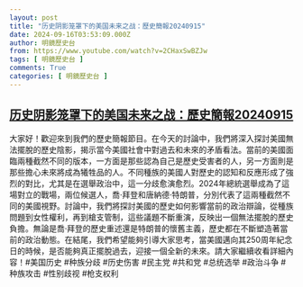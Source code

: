 ```yaml
---
layout: post
title: "历史阴影笼罩下的美国未来之战：歷史簡報20240915"
date: 2024-09-16T03:53:09.000Z
author: 明鏡歷史台
from: https://www.youtube.com/watch?v=2CHaxSwBZJw
tags: [ 明鏡歷史台 ]
comments: True
categories: [ 明鏡歷史台 ]
---
```

<!--1726458789000-->
[历史阴影笼罩下的美国未来之战：歷史簡報20240915](https://www.youtube.com/watch?v=2CHaxSwBZJw)
------

<div>
大家好！歡迎來到我們的歷史簡報節目。在今天的討論中，我們將深入探討美國無法擺脫的歷史陰影，揭示當今美國社會中對過去和未來的矛盾看法。當前的美國面臨兩種截然不同的版本，一方面是那些認為自己是歷史受害者的人，另一方面則是那些擔心未來將成為犧牲品的人。不同種族的美國人對歷史的認知和反應形成了強烈的對比，尤其是在選舉政治中，這一分歧愈演愈烈。2024年總統選舉成為了這場對立的戰場，兩位候選人，喬·拜登和唐納德·特朗普，分別代表了這兩種截然不同的美國視野。討論中，我們將探討美國的歷史如何影響當前的政治辯論，從種族問題到女性權利，再到槍支管制，這些議題不斷重演，反映出一個無法擺脫的歷史負擔。無論是喬·拜登的歷史重述還是特朗普的懷舊主義，歷史都在不斷塑造著當前的政治動態。在結尾，我們希望能夠引導大家思考，當美國邁向其250周年紀念日的時候，是否能夠真正擺脫過去，迎接一個全新的未來。請大家繼續收看詳細內容！#美国历史 #种族分歧 #历史伤害 #民主党 #共和党 #总统选举 #政治斗争 #种族攻击 #性别歧视 #枪支权利
</div>
